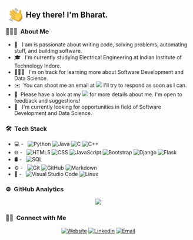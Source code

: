 <img alt="Hand Wave" src="./assets/Hand%20Wave.gif" width='55' align="left"/><h2>Hey there! I'm Bharat.</h2>

### 👨🏻‍💻 &nbsp;About Me

- 🤔 &nbsp; I am is passionate about writing code, solving problems, automating stuff, and building software.
- 🎓 &nbsp; I'm currently studying Electrical Engineering at Indian Institute of Technology Indore.
- 👨🏽‍💻 &nbsp; I'm on track for learning more about Software Development and Data Science.
- ✉️ &nbsp;You can shoot me an email at <a href="mailto:bharatgupta18001@gmailcom"><img src="https://img.shields.io/badge/-bharatgupta18001@gmailcom-D14836?style=flat-square&logo=Gmail&logoColor=white"/></a> I'll try to respond as soon as I can.
- 📄 &nbsp;Please have a look at my <a href="g"><img src="https://img.shields.io/badge/-g-3423A6?style=flat-square&logo=Google-Chrome&logoColor=white"/></a> for more details about me. I'm open to feedback and suggestions!
- 💼 &nbsp; I'm currently looking for opportunities in field of Software Development and Data Science.

### 🛠 &nbsp;Tech Stack

- 💻 - &nbsp;
  ![Python](https://img.shields.io/badge/-Python-000000?style=for-the-badge&logo=python)
  ![Java](https://img.shields.io/badge/-Java-000000?style=for-the-badge&logo=java)
  ![C](https://img.shields.io/badge/-C-000000?style=for-the-badge&logo=C)
  ![C++](https://img.shields.io/badge/-C++-000000?style=for-the-badge&logo=C%2B%2B&logoColor=00599C)
- 🌐 - &nbsp;
  ![HTML5](https://img.shields.io/badge/-HTML5-000000?style=for-the-badge&logo=HTML5)
  ![CSS](https://img.shields.io/badge/-CSS-000000?style=for-the-badge&logo=CSS3)
  ![JavaScript](https://img.shields.io/badge/-JavaScript-000000?style=for-the-badge&logo=javascript)
  ![Bootstrap](https://img.shields.io/badge/-Bootstrap-000000?style=for-the-badge&logo=bootstrap)
  ![Django](https://img.shields.io/badge/-Django-000000?style=for-the-badge&logo=django)
  ![Flask](https://img.shields.io/badge/-Flask-000000?style=for-the-badge&logo=flask)
- 🛢 - &nbsp;
  ![SQL](https://img.shields.io/badge/-MySQL-000000?style=for-the-badge&logo=mysql)
- ⚙️ - &nbsp;
  ![Git](https://img.shields.io/badge/-Git-000000?style=for-the-badge&logo=git)
  ![GitHub](https://img.shields.io/badge/-GitHub-000000?style=for-the-badge&logo=github)
  ![Markdown](https://img.shields.io/badge/-Markdown-000000?style=for-the-badge&logo=markdown)
- 🔧 - &nbsp;
  ![Visual Studio Code](https://img.shields.io/badge/-Visual%20Studio%20Code-000000?style=flat&logo=visual-studio-code&logoColor=007ACC)
  ![Linux](http://img.shields.io/badge/-Linux-000000?style=for-the-badge&logo=linux)

### ⚙️ &nbsp;GitHub Analytics

<p align="center">
<a href="https://github.com/Bharatkgupta">
  <img height="180em" src="https://github-readme-stats.vercel.app/api/top-langs/?username=Bharatkgupta&layout=compact&theme=algolia&show_icons=true" />
</a>
<p align="center">

### 🤝🏻 &nbsp;Connect with Me

<p align="center">
<a href="g"><img alt="Website" src="https://img.shields.io/badge/Website-g-blue?style=flat-square&logo=google-chrome"></a>
<a href="https://www.linkedin.com/in/bharatkgupta/"><img alt="LinkedIn" src="https://img.shields.io/badge/LinkedIn-Bharat%20Gupta-blue?style=flat-square&logo=linkedin"></a>
<a href="mailto:bharatgupta18001@gmail.com"><img alt="Email" src="https://img.shields.io/badge/Email-bharatgupta18001@gmail.com-blue?style=flat-square&logo=gmail"></a>
</p>
